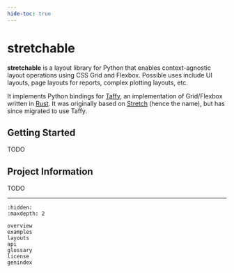 ```yaml
---
hide-toc: true
---
```


# stretchable

**stretchable** is a layout library for Python that enables context-agnostic layout operations using CSS Grid and Flexbox. Possible uses include UI layouts, page layouts for reports, complex plotting layouts, etc.

It implements Python bindings for [Taffy](https://github.com/dioxuslabs/taffy), an implementation of Grid/Flexbox written in [Rust](https://www.rust-lang.org/). It was originally based on [Stretch](https://vislyhq.github.io/stretch/) (hence the name), but has since migrated to use Taffy.

## Getting Started

TODO

## Project Information

TODO

---

```{toctree}
:hidden:
:maxdepth: 2

overview
examples
layouts
api
glossary
license
genindex
```
